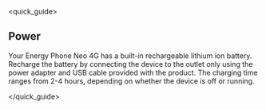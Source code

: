<quick_guide> 
## Power

Your Energy Phone Neo 4G has a built-in rechargeable lithium ion battery. Recharge the battery by connecting the device to the outlet only using the power adapter and USB cable provided with the product. The charging time ranges from 2-4 hours, depending on whether the device is off or running.

</quick_guide>

